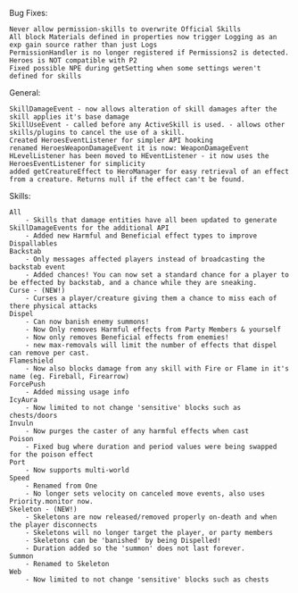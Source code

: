 Bug Fixes:

    Never allow permission-skills to overwrite Official Skills
	All block Materials defined in properties now trigger Logging as an exp gain source rather than just Logs
	PermissionHandler is no longer registered if Permissions2 is detected. Heroes is NOT compatible with P2
	Fixed possible NPE during getSetting when some settings weren't defined for skills

General:

	SkillDamageEvent - now allows alteration of skill damages after the skill applies it's base damage
	SkillUseEvent - called before any ActiveSkill is used. - allows other skills/plugins to cancel the use of a skill.
	Created HeroesEventListener for simpler API hooking
	renamed HeroesWeaponDamageEvent it is now: WeaponDamageEvent
	HLevelListener has been moved to HEventListener - it now uses the HeroesEventListener for simplicity
	added getCreatureEffect to HeroManager for easy retrieval of an effect from a creature. Returns null if the effect can't be found.

Skills:

    All
        - Skills that damage entities have all been updated to generate SkillDamageEvents for the additional API
        - Added new Harmful and Beneficial effect types to improve Dispallables
    Backstab
        - Only messages affected players instead of broadcasting the backstab event
        - Added chances! You can now set a standard chance for a player to be effected by backstab, and a chance while they are sneaking.
    Curse - (NEW!)
        - Curses a player/creature giving them a chance to miss each of there physical attacks
    Dispel
        - Can now banish enemy summons!
        - Now Only removes Harmful effects from Party Members & yourself
        - Now only removes Beneficial effects from enemies!
        - new max-removals will limit the number of effects that dispel can remove per cast.
    Flameshield
        - Now also blocks damage from any skill with Fire or Flame in it's name (eg. Fireball, Firearrow)
    ForcePush
        - Added missing usage info
    IcyAura
        - Now limited to not change 'sensitive' blocks such as chests/doors
    Invuln
        - Now purges the caster of any harmful effects when cast
    Poison
        - Fixed bug where duration and period values were being swapped for the poison effect
    Port
        - Now supports multi-world
    Speed
    	- Renamed from One
    	- No longer sets velocity on canceled move events, also uses Priority.monitor now.
    Skeleton - (NEW!)
        - Skeletons are now released/removed properly on-death and when the player disconnects
        - Skeletons will no longer target the player, or party members
        - Skeletons can be 'banished' by being Dispelled!
        - Duration added so the 'summon' does not last forever.
    Summon
        - Renamed to Skeleton
    Web
        - Now limited to not change 'sensitive' blocks such as chests
